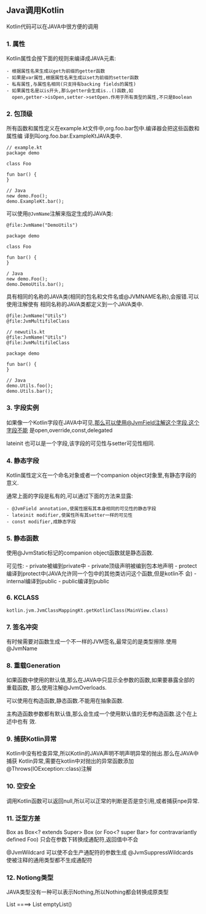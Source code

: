 ## Java调用Kotlin
Kotlin代码可以在JAVA中很方便的调用

### 1. 属性
Kotlin属性会按下面的规则来编译成JAVA元素:

	- 根据属性名来生成以get为前缀的getter函数
	- 如果是var属性,根据属性名来生成以set为前缀的setter函数
	- 私有属性,与属性名相同(只支持有backing fields的属性)
	- 如果属性名是以is开头,那么getter会生成is..()函数,如
	  open,getter->isOpen,setter->setOpen.作用于所有类型的属性,不只是Boolean

### 2. 包顶级
所有函数和属性定义在example.kt文件中,org.foo.bar包中.编译器会把这些函数和属性编
译到叫org.foo.bar.ExampleKtJAVA类中.

	// example.kt
	package demo
	
	class Foo
	
	fun bar() {
	}
	
	// Java
	new demo.Foo();
	demo.ExampleKt.bar();

可以使用`@JvmName`注解来指定生成的JAVA类:

	@file:JvmName("DemoUtils")

	package demo
	
	class Foo
	
	fun bar() {
	}
	
	/ Java
	new demo.Foo();
	demo.DemoUtils.bar();

具有相同的名称的JAVA类(相同的包名和文件名或@JVMNAME名称),会报错.可以使用注解使有
相同名称的JAVA类都定义到一个JAVA类中.

	@file:JvmName("Utils")
	@file:JvmMultifileClass

	// newutils.kt
	@file:JvmName("Utils")
	@file:JvmMultifileClass
	
	package demo
	
	fun bar() {
	}
	
	// Java
	demo.Utils.foo();
	demo.Utils.bar();

### 3. 字段实例
如果像一个Kotlin字段在JAVA中可见,那么可以使用@JvmField注解这个字段.这个字段不能
是open,override,const,delegated

lateinit 也可以是一个字段,该字段的可见性与setter可见性相同.

### 4. 静态字段
Kotlin属性定义在一个命名对象或者一个companion object对象里,有静态字段的意义.

通常上面的字段是私有的,可以通过下面的方法来显露:

	- @JvmField annotation,使属性据有其本身相同的可见性的静态字段
	- lateinit modifier,使属性所有其setter一样的可见性
	- const modifier,成静态字段

### 5. 静态函数
使用@JvmStatic标记的companion object函数就是静态函数.

可见性:
	- private被编到private中
	- private顶级声明被编到包本地声明
	- protect编译到protect中(JAVA允许同一个包中的其他类访问这个函数,但是kotlin不
	  会)
	- internal编译到public
	- public编译到public

### 6. KCLASS

	kotlin.jvm.JvmClassMappingKt.getKotlinClass(MainView.class)

### 7. 签名冲突
有时候需要对函数生成一个不一样的JVM签名,最常见的是类型擦除.使用@JvmName

### 8. 重载Generation
如果函数中使用的默认值,那么在JAVA中只显示全参数的函数,如果要暴露全部的重载函数,
那么使用注解@JvmOverloads.

可以使用在构造函数,静态函数.不能用在抽象函数.

主构造函数参数都有默认值,那么会生成一个使用默认值的无参构造函数.这个在上述中也有
效.

### 9. 捕获Kotlin异常
Kotlin中没有检查异常,所以Kotlin的JAVA声明不明声明异常的抛出.那么在JAVA中捕获
Kotlin异常,需要在kotlin中对抛出的异常函数添加@Throws(IOException::class)注解

### 10. 空安全
调用Kotlin函数可以返回null,所以可以正常的判断是否是空引用,或者捕获npe异常.

### 11. 泛型方差
Box<Super> as Box<? extends Super>
Box (or Foo<? super Bar> for contravariantly defined Foo)
只会在参数下转换成通配符,返回值中不会

@JvmWildcard  可以使不会生产通配符的参数生成
@JvmSuppressWildcards 使被注释的通用类型都不生成通配符

### 12. Notiong类型
JAVA类型没有一种可以表示Nothing,所以Nothing都会转换成原类型

List<Nothing>    ====> List emptyList()



